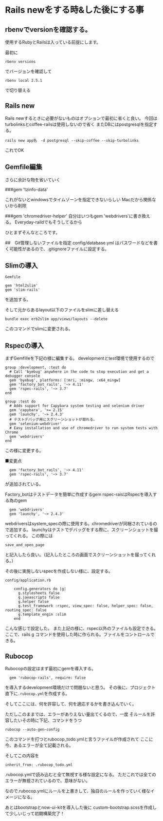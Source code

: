 # Rails newをする時&した後にする事

## rbenvでversionを確認する。

使用するRubyとRailsは入っている前提にします。

最初に


```
rbenv versions
```
でバージョンを確認して

```
rbenv local 2.5.1
```
で切り替える

## Rails new

Rails newするときに必要がないものはオプションで最初に省くと良い。
今回はturbolinksとcoffee-railsは使用しないので省く
またDBにはpostgresqlを指定する。

```
rails new app名　-d postgresql --skip-coffee --skip-turbolinks
```

これでOK


## Gemfile編集

さらに余計な物を省いていく

###gem 'tzinfo-data'

これがないとwindowsでタイムゾーンを指定できないらしい
Macだから関係ないから削除

###gem 'chromedriver-helper'
自分はいつもgem 'webdrivers'に書き換える。
Everyday-raildでもそうしてるから

ひとまずそんなところです。


##　Git管理しないファイルを指定
config/database.yml
はパスワードなどを書く可能性があるので、.gitignoreファイルに設定する。


## Slimの導入

`Gemfile`

```
gem 'html2slim'
gem 'slim-rails'
```
を追加する。

そして元からあるlayout以下のファイルをslimに差し替える

```
bundle exec erb2slim app/views/layouts --delete
```

このコマンドでslimに変更される。


## Rspecの導入

まずGemfilleを下記の様に編集する。
developmentとtest環境で使用するので

```
group :development, :test do
  # Call 'byebug' anywhere in the code to stop execution and get a debugger console
  gem 'byebug', platforms: [:mri, :mingw, :x64_mingw]
  gem 'factory_bot_rails', '~> 4.11'
  gem 'rspec-rails', '~> 3.7'
end

group :test do
  # Adds support for Capybara system testing and selenium driver
  gem 'capybara', '>= 2.15'
  gem 'launchy', '~> 2.4.3'
  # テストデバッグ用にスクリーンショットが取れる。
  gem 'selenium-webdriver'
  # Easy installation and use of chromedriver to run system tests with Chrome
  gem 'webdrivers'
end

```
この様に変更する。

■変更点

```
  gem 'factory_bot_rails', '~> 4.11'
  gem 'rspec-rails', '~> 3.7'
```
が追加されている。

Factory_botはテストデータを簡単に作成するgem
rspec-raisはRspecを導入する為のgem

```
  gem 'webdrivers'
  gem 'launchy', '~> 2.4.3'
```


webdriversはsystem_specの際に使用する。chromedriverが同梱されているので追加する。
launchyはテストでデバッグをする際に、スクリーンショットを撮ってくれる。
この際には

```
save_and_open_page
```

と記入したら良い。（記入したところの画面でスクリーンショットを撮ってくれる。）

その後に実施しないspecを作成しない様に、設定する。

`config/application.rb`

```
    config.generators do |g|
      g.stylesheets false
      g.javascripts false
      g.helper false
      g.test_framework :rspec, view_spec: false, helper_spec: false, routing_spec: false
      g.template_engin :slim
    end
```

こんな感じで設定した。
また上記の様に、rspec以外のファイルも設定できる。
ここで、rails g コマンドを使用した時に作られる。ファイルをコントロールできる。

## Rubocop
Rubocopの設定はまず最初にgemを導入する。

```
  gem 'rubocop-rails', require: false
```

を導入するdevelopment環境だけで問題ないと思う。
その後に、プロジェクト直下に`.rubocop.yml`を作成する。

そしてここには、何を許容して、何を適応するかを書き込んでいく。

ただしこのままでは、エラーがありえない量出てくるので、一度
そルールを許容したいその時に下記、コマンドをうつ

```
rubocop --auto-gen-config
```

このコマンドを打つとrubocop_todo.ymlと言うファイルが作成されて
ここに今、あるエラーが全て記載される。

そしてこの内容を

```
inherit_from: .rubocop_todo.yml
```

.rubocop.ymlで読み込むと全て無視する様な設定になる。
ただこれでは全てのエラーが無視されているので、意味がない。

なので.rubocop.ymlにルールを上書きして、独自のルールを作っていく様なイメージになる。


あとはbootstrapとnow-ui-kitを導入した後に
custom-bootstrap.scssを作成して少しいじって初期構築完了！





